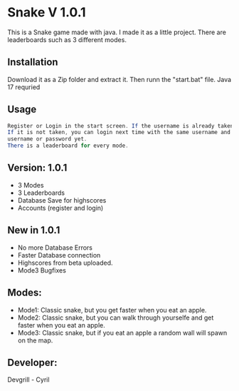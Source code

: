 # Snake V 1.0.1

This is a Snake game made with java. I made it as a little project. There are leaderboards such as 3 different modes.

## Installation

Download it as a Zip folder and extract it. Then runn the "start.bat" file. 
Java 17 requried

## Usage

```java
Register or Login in the start screen. If the username is already taken you cant register. 
If it is not taken, you can login next time with the same username and the SAME password. There is no way to change
username or password yet. 
There is a leaderboard for every mode.
```

## Version: 1.0.1
* 3 Modes
* 3 Leaderboards
* Database Save for highscores
* Accounts (register and login)

## New in 1.0.1
* No more Database Errors
* Faster Database connection
* Highscores from beta uploaded. 
* Mode3 Bugfixes

## Modes:
* Mode1: Classic snake, but you get faster when you eat an apple.
* Mode2: Classic snake, but you can walk through yourselfe and get faster when you eat an apple.
* Mode3: Classic snake, but if you eat an apple a random wall will spawn on the map.

## Developer:
Devgrill - Cyril
